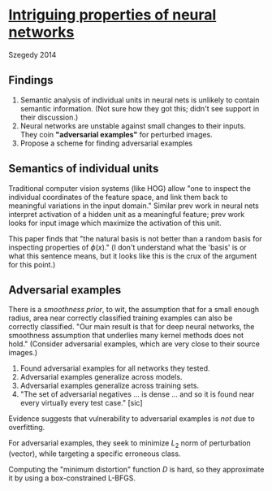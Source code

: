 # [Intriguing properties of neural networks](https://arxiv.org/pdf/1312.6199.pdf) 
Szegedy 2014

## Findings
1. Semantic analysis of individual units in neural nets is unlikely to contain semantic information. (Not sure how they got this; didn't see support in their discussion.)
2. Neural networks are unstable against small changes to their inputs. They coin **"adversarial examples"** for perturbed images.
3. Propose a scheme for finding adversarial examples

## Semantics of individual units
Traditional computer vision systems (like HOG) allow "one to inspect the individual coordinates of the feature space, and link them back to meaningful variations in the input domain."  Similar prev work in neural nets interpret activation of a hidden unit as a meaningful feature; prev work looks for input image which maximize the activation of this unit.

This paper finds that "the natural basis is not better than a random basis for inspecting properties of $\phi(x)$." (I don't understand what the 'basis' is or what this sentence means, but it looks like this is the crux of the argument for this point.)

## Adversarial examples
There is a *smoothness prior*, to wit, the assumption that for a small enough radius, area near correctly classified training examples can also be correctly classified. "Our main result is that for deep neural networks, the smoothness assumption that underlies many kernel methods does not hold." (Consider adversarial examples, which are very close to their source images.)

1. Found adversarial examples for all networks they tested.
2. Adversarial examples generalize across models.
3. Adversarial examples generalize across training sets.
4. "The set of adversarial negatives ... is dense ... and so it is found near every virtually every test case." [sic]

Evidence suggests that vulnerability to adversarial examples is *not* due to overfitting.

For adversarial examples, they seek to minimize $L_2$ norm of perturbation (vector), while targeting a specific erroneous class.

Computing the "minimum distortion" function $D$ is hard, so they approximate it by using a box-constrained L-BFGS.
<!--stackedit_data:
eyJoaXN0b3J5IjpbNzY0NjkzMDI1XX0=
-->
